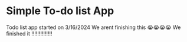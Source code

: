 # Simple To-do list App
Todo list app started on 3/16/2024 
We arent finishing this 😭😭😭😭
We finished it ‼️‼️‼️‼️‼️‼️‼️